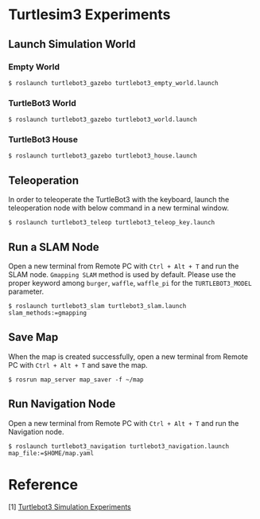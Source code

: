# Turtlesim3 Experiments

## Launch Simulation World

### Empty World
```
$ roslaunch turtlebot3_gazebo turtlebot3_empty_world.launch
```

### TurtleBot3 World
```
$ roslaunch turtlebot3_gazebo turtlebot3_world.launch
```

### TurtleBot3 House
```
$ roslaunch turtlebot3_gazebo turtlebot3_house.launch
```

## Teleoperation 
In order to teleoperate the TurtleBot3 with the keyboard, launch the teleoperation node with below command in a new terminal window.
```
$ roslaunch turtlebot3_teleop turtlebot3_teleop_key.launch
```

##  Run a SLAM Node

Open a new terminal from Remote PC with `Ctrl + Alt + T` and run the SLAM node. `Gmapping SLAM` method is used by default.
Please use the proper keyword among `burger`, `waffle`, `waffle_pi` for the `TURTLEBOT3_MODEL` parameter.

```
$ roslaunch turtlebot3_slam turtlebot3_slam.launch slam_methods:=gmapping
```

## Save Map
When the map is created successfully, open a new terminal from Remote PC with `Ctrl + Alt + T` and save the map.

```
$ rosrun map_server map_saver -f ~/map
```

## Run Navigation Node
Open a new terminal from Remote PC with `Ctrl + Alt + T` and run the Navigation node.

```
$ roslaunch turtlebot3_navigation turtlebot3_navigation.launch map_file:=$HOME/map.yaml
```
# Reference
[1] [Turtlebot3 Simulation Experiments](https://emanual.robotis.com/docs/en/platform/turtlebot3/simulation/)
